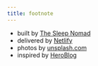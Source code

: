 ```yaml
---
title: footnote
---
```


- built by [The Sleep Nomad](https://www.TheSleepNomad.com)
- delivered by [Netlify](https://www.netlify.com/)
- photos by [unsplash.com](https://unsplash.com)
- inspired by [HeroBlog](https://gatsby-starter-hero-blog.greglobinski.com)
